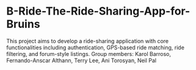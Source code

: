 # B-Ride-The-Ride-Sharing-App-for-Bruins
This project aims to develop a ride-sharing application with core functionalities including authentication, GPS-based ride matching, ride filtering, and forum-style listings.
Group members: Karol Barroso, Fernando-Anscar Althann, Terry Lee, Ani Torosyan,
Neil Pal
